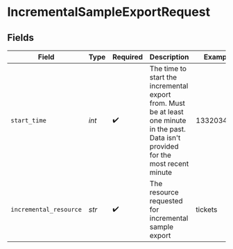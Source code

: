 # IncrementalSampleExportRequest


## Fields

| Field                                                                                                                                  | Type                                                                                                                                   | Required                                                                                                                               | Description                                                                                                                            | Example                                                                                                                                |
| -------------------------------------------------------------------------------------------------------------------------------------- | -------------------------------------------------------------------------------------------------------------------------------------- | -------------------------------------------------------------------------------------------------------------------------------------- | -------------------------------------------------------------------------------------------------------------------------------------- | -------------------------------------------------------------------------------------------------------------------------------------- |
| `start_time`                                                                                                                           | *int*                                                                                                                                  | :heavy_check_mark:                                                                                                                     | The time to start the incremental export from. Must be at least one minute in the past. Data isn't provided for the most recent minute | 1332034771                                                                                                                             |
| `incremental_resource`                                                                                                                 | *str*                                                                                                                                  | :heavy_check_mark:                                                                                                                     | The resource requested for incremental sample export                                                                                   | tickets                                                                                                                                |